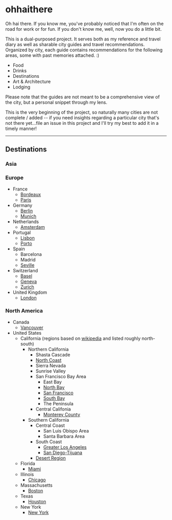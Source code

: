 # ohhaithere

Oh hai there. If you know me, you've probably noticed that I'm often on the road for work or for fun. If you don't know me, well, now you do a little bit.

This is a dual-purposed project. It serves both as my reference and travel diary as well as sharable city guides and travel recommendations. Organized by city, each guide contains recommendations for the following areas, some with past memories attached. :) 
- Food
- Drinks
- Destinations
- Art & Architecture
- Lodging

Please note that the guides are not meant to be a comprehensive view of the city, but a personal snippet through my lens.

This is the very beginning of the project, so naturally many cities are not complete / added -- if you need insights regarding a particular city that's not there yet...file an issue in this project and I'll try my best to add it in a timely manner!

----------

## Destinations

### Asia

### Europe

- France
    - [Bordeaux](/europe/france/bordeaux.md)
    - [Paris](/europe/france/paris.md)
- Germany
    - [Berlin](europe/germany/berlin.md)
    - [Munich](europe/germany/munich.md)
- Netherlands
    - [Amsterdam](europe/netherlands/amsterdam.md)
- Portugal
    - [Lisbon](/europe/portugal/lisbon.md)
    - [Porto](/europe/portugal/porto.md)
- Spain
    - Barcelona
    - Madrid
    - [Seville](/europe/spain/seville.md)
- Switzerland
    - [Basel](europe/switzerland/basel.md)
    - [Geneva](europe/switzerland/geneva.md)
    - [Zurich](europe/switzerland/zurich.md)
- United Kingdom
    - [London](europe/united-kingdom/london.md)

### North America

- Canada
    - [Vancouver](north-america/canada/vancouver.md)
- United States
    - California (regions based on [wikipedia](https://en.wikipedia.org/wiki/List_of_regions_of_California) and listed roughly north-south)
        - Northern California
            - Shasta Cascade
            - [North Coast](north-america/united-states/california/north/north-coast.md)
            - Sierra Nevada
            - Sunrise Valley
            - San Francisco Bay Area 
                - East Bay
                - [North Bay](north-america/united-states/california/north/north-bay.md)
                - [San Francisco](north-america/united-states/california/north/san-francisco.md)
                - [South Bay](north-america/united-states/california/north/south-bay.md)
                - The Peninsula
            - Central Califonia
                - [Monterey County](north-america/united-states/california/north/monterey-county.md)
        - Southern California
            - Central Coast
                - San Luis Obispo Area
                - Santa Barbara Area
            - South Coast
                - [Greater Los Angeles](north-america/united-states/california/south/greater-los-angeles.md)
                - [San Diego-Tijuana](north-america/united-states/california/south/san-diego-tijuana.md)
            - [Desert Region](north-america/united-states/california/south/desert-region.md)
    - Florida
        - [Miami](north-america/united-states/florida/miami.md)
    - Illinois
        - [Chicago](north-america/united-states/illinois/chicago.md)
    - Massachusetts
        - [Boston](north-america/united-states/massachusetts/boston.md)
    - Texas
        - [Houston](north-america/united-states/texas/houston.md)
    - New York
        - [New York](north-america/united-states/new-york/new-york.md)